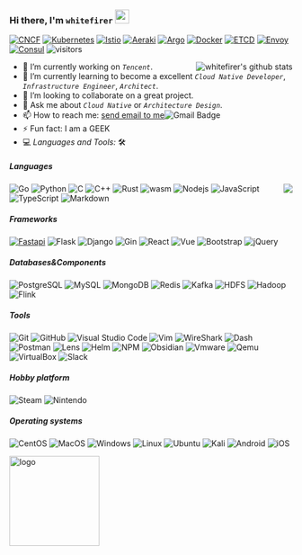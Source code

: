 ### Hi there, I'm `whitefirer` <img src = "https://raw.githubusercontent.com/MartinHeinz/MartinHeinz/master/wave.gif" width=25>

<a href="https://www.cncf.io/" target="_blank">![CNCF](https://img.shields.io/badge/-CNCF-5f5f5f?style=flat&logo=cncf&logoColor=ffffff&labelColor=0078D6)</a>
<a href="https://github.com/kubernetes" target="_blank">![Kubernetes](https://img.shields.io/badge/-Kubernetes-5f5f5f?style=flat&logo=kubernetes&logoColor=ffffff&labelColor=0078D6)</a>
<a href="https://github.com/istio" target=_blank>![Istio](https://img.shields.io/badge/-Istio-5f5f5f?style=flat&logo=istio&logoColor=ffffff&labelColor=0078D6)</a>
<a href="https://github.com/aeraki-mesh" target="_blank">![Aeraki](https://img.shields.io/badge/-Aeraki-5f5f5f?style=flat&logo=aeraki&logoColor=ffffff&labelColor=0078D6)</a>
<a href="https://github.com/argoproj" target="_blank">![Argo](https://img.shields.io/badge/-Argo-5f5f5f?style=flat&logo=argo&logoColor=ffffff&labelColor=0078D6)</a>
<a href="https://github.com/docker" target="_blank">![Docker](https://img.shields.io/badge/-Docker-5f5f5f?style=flat&logo=docker&logoColor=ffffff&labelColor=0078D6)</a>
<a href="https://github.com/etcd-io/etcd" target="_blank">![ETCD](https://img.shields.io/badge/-ETCD-5f5f5f?style=flat&logo=etcd&logoColor=ffffff&labelColor=599dd5)</a>
<a href="https://github.com/envoyproxy" target="_blank">![Envoy](https://img.shields.io/badge/-Envoy-5f5f5f?style=flat&logo=consul&logoColor=ffffff&labelColor=d04fab)</a>
<a href="https://github.com/hashicorp/consul" target="_blank">![Consul](https://img.shields.io/badge/-Consul-5f5f5f?style=flat&logo=consul&logoColor=ffffff&labelColor=ce4875)</a>
![visitors](https://visitor-badge.glitch.me/badge?page_id=whitefirer)

<img align="right" src="https://github-readme-stats.vercel.app/api?username=whitefirer&show_icons=true&theme=vue" alt="whitefirer's github stats" />

<!-- [![My Skills](https://skillicons.dev/icons?i=aws,gcp,azure,react,vue,flutter&perline=3)](https://skillicons.dev) -->
<!-- <img align="right" src="https://github-readme-stats.vercel.app/api/top-langs/?username=whitefirer&theme=vue" alt="whitefirer's github top language" /> -->

- 🔭 I’m currently working on *`Tencent`*.
- 🌱 I’m currently learning to become a excellent *`Cloud Native Developer`*, *`Infrastructure Engineer`*, *`Architect`*.
- 👯 I’m looking to collaborate on a great project.
- 💬 Ask me about *`Cloud Native`* or *`Architecture Design`*.
- 📫 How to reach me: [send email to me](mailto:whitefirer@gmail.com)![Gmail Badge](https://img.shields.io/badge/-Gmail-c14438?style=flat-square&logo=Gmail&logoColor=white&link=mailto:whitefirer@gmail.com)
- ⚡ Fun fact: I am a GEEK
- 💻 *Languages and Tools:* 🛠️<br>

<h5>Languages</h5>
<img align="right" src="https://skillicons.dev/icons?i=go,python,c,cpp,rust,webassembly,nodejs,javascript,typescript,fastapi,flask,django,postgres,mysql,mongo,redis,react,vue,bootstrap,git,kubernetes,docker,vim,vscode&perline=4&theme=light" />

![Go](https://img.shields.io/badge/-Go-5f5f5f?style=flat&logo=go&logoColor=85d2e3&labelColor=ffffff)
![Python](https://img.shields.io/badge/-Python-5f5f5f?style=flat&logo=python&labelColor=ffffff)
![C](https://img.shields.io/badge/-C-5f5f5f?style=flat&logo=c&logoColor=4a79a5&labelColor=ffffff)
![C++](https://img.shields.io/badge/-CPP-5f5f5f?style=flat&logo=cplusplus&logoColor=4a79a5&labelColor=ffffff)
![Rust](https://img.shields.io/badge/-Rust-5f5f5f?style=flat&logo=rust&logoColor=000000&labelColor=ffffff)
![wasm](https://img.shields.io/badge/-Wasm-5f5f5f?style=flat&logo=webassembly&logoColor=4a79a5&labelColor=ffffff)
![Nodejs](https://img.shields.io/badge/-Nodejs-5f5f5f?style=flat&logo=Node.js&labelColor=ffffff)
![JavaScript](https://img.shields.io/badge/-JavaScript-5f5f5f?style=flat&logo=javascript&labelColor=ffffff)
![TypeScript](https://img.shields.io/badge/-TypeScript-5f5f5f?style=flat&logo=typescript&labelColor=ffffff)
![Markdown](https://img.shields.io/badge/-Markdown-5f5f5f?style=flat&logo=markdown&logoColor=4a79a5&labelColor=ffffff)

<h5>Frameworks</h5>
  
<a href="https://fastapi.tiangolo.com/" target="_blank">![Fastapi](https://img.shields.io/badge/-Fastapi-5f5f5f?style=flat&logo=fastapi&logoColor=ffffff&labelColor=44968a)<a>
![Flask](https://img.shields.io/badge/-Flask-5f5f5f?style=flat&logo=flask&logoColor=000000&labelColor=ffffff)
![Django](https://img.shields.io/badge/-Django-5f5f5f?style=flat&logo=django&logoColor=000000&labelColor=ffffff)
![Gin](https://img.shields.io/badge/-Gin-5f5f5f?style=flat&logo=gin&labelColor=ffffff)
![React](https://img.shields.io/badge/-React-5f5f5f?style=flat&logo=react&labelColor=ffffff)
![Vue](https://img.shields.io/badge/-Vue-5f5f5f?style=flat&logo=vue.js&labelColor=ffffff)
![Bootstrap](https://img.shields.io/badge/-Bootstrap-5f5f5f?style=flat&logo=bootstrap&logoColor=ffffff&labelColor=563D7C)
![jQuery](https://img.shields.io/badge/-jQuery-5f5f5f?style=flat&logo=jQuery&logoColor=0769AD&labelColor=ffffff)

<h5>Databases&Components</h5>

![PostgreSQL](https://img.shields.io/badge/-PostgreSQL-5f5f5f?style=flat&logo=postgresql&logoColor=ffffff&labelColor=336791)
![MySQL](https://img.shields.io/badge/-MySQL-5f5f5f?style=flat&logo=mysql&labelColor=ffffff)
![MongoDB](https://img.shields.io/badge/-MongoDB-5f5f5f?style=flat&logo=mongodb&labelColor=ffffff)
![Redis](https://img.shields.io/badge/-Redis-5f5f5f?style=flat&logo=redis&labelColor=ffffff)
![Kafka](https://img.shields.io/badge/-Kafka-5f5f5f?style=flat&logo=json&logoColor=000000&labelColor=ffffff)
![HDFS](https://img.shields.io/badge/-HDFS-5f5f5f?style=flat&logo=hdfs&logoColor=000000&labelColor=ffffff)
![Hadoop](https://img.shields.io/badge/-Hadoop-5f5f5f?style=flat&logo=hadoop&logoColor=000000&labelColor=ffffff)
![Flink](https://img.shields.io/badge/-Flink-5f5f5f?style=flat&logo=flink&logoColor=000000&labelColor=ffffff)

<h5>Tools</h5>

![Git](https://img.shields.io/badge/-Git-5f5f5f?style=flat&logo=git&logoColor=F05032&labelColor=ffffff)
![GitHub](https://img.shields.io/badge/-GitHub-5f5f5f?style=flat&logo=github&logoColor=000000&labelColor=ffffff)
![Visual Studio Code](https://img.shields.io/badge/-VSCode-5f5f5f?style=flat&logo=visual-studio-code&labelColor=007ACC)
![Vim](https://img.shields.io/badge/-Vim-5f5f5f?style=flat&logo=vim&logoColor=357820&labelColor=ffffff)
![WireShark](https://img.shields.io/badge/-WireShark-5f5f5f?style=flat&logo=wireshark&logoColor=ffffff&labelColor=0078D6)
![Dash](https://img.shields.io/badge/-Dash-5f5f5f?style=flat&logo=dash&logoColor=ffffff&labelColor=0078D6)
![Postman](https://img.shields.io/badge/-Postman-5f5f5f?style=flat&logo=postman&logoColor=ffffff&labelColor=ee7447)
![Lens](https://img.shields.io/badge/-Lens-5f5f5f?style=flat&logo=lens&logoColor=ffffff&labelColor=0078D6)
![Helm](https://img.shields.io/badge/-Helm-5f5f5f?style=flat&logo=helm&logoColor=ffffff&labelColor=0078D6)
![NPM](https://img.shields.io/badge/-npm-5f5f5f?style=flat&logo=npm&labelColor=ffffff)
![Obsidian](https://img.shields.io/badge/-Obsidian-5f5f5f?style=flat&logo=obsidian&logoColor=8074d3&labelColor=ffffff)
![Vmware](https://img.shields.io/badge/-Vmware-5f5f5f?style=flat&logo=vmware&labelColor=ffffff)
![Qemu](https://img.shields.io/badge/-Qemu-5f5f5f?style=flat&logo=qemu&labelColor=ffffff)
![VirtualBox](https://img.shields.io/badge/-VirtualBox-5f5f5f?style=flat&logo=virtualbox&labelColor=213a61)
![Slack](https://img.shields.io/badge/-Slack-5f5f5f?style=flat&logo=slack&logoColor=ffffff&labelColor=0078D6)

<h5>Hobby platform</h5>

![Steam](https://img.shields.io/badge/-Steam-5f5f5f?style=flat&logo=steam&labelColor=213a61)
![Nintendo](https://img.shields.io/badge/-Nintendo-5f5f5f?style=flat&logo=nintendo&labelColor=333333)

<h5>Operating systems</h5>

![CentOS](https://img.shields.io/badge/-CentOS-5f5f5f?style=flat&logo=centos&logoColor=883075&labelColor=ffffff)
![MacOS](https://img.shields.io/badge/-MacOS-5f5f5f?style=flat&logo=apple&logoColor=000000&labelColor=ffffff)
![Windows](https://img.shields.io/badge/-Windows-5f5f5f?style=flat&logo=windows&logoColor=ffffff&labelColor=0078D6)
![Linux](https://img.shields.io/badge/-Linux-5f5f5f?style=flat&logo=linux&logoColor=000000&labelColor=aaaa22)
![Ubuntu](https://img.shields.io/badge/-Ubuntu-5f5f5f?style=flat&logo=ubuntu&labelColor=ffffff)
![Kali](https://img.shields.io/badge/-Kali-5f5f5f?style=flat&logo=kali-linux&logoColor=000000&labelColor=ffffff)
![Android](https://img.shields.io/badge/-Android-5f5f5f?style=flat&logo=android&labelColor=ffffff)
![iOS](https://img.shields.io/badge/-iOS-5f5f5f?style=flat&logo=ios&logoColor=000000&labelColor=ffffff)
<!-- ![image](https://img.shields.io/badge/AMD-Radeon-Pro_555X?style=for-the-badge&logo=amd&logoColor=white)
![image](https://img.shields.io/badge/AMD-Ryzen_5_1600-ED1C24?style=for-the-badge&logo=amd&logoColor=white) 
 -->
<!-- 
[![My Skills](https://skillicons.dev/icons?i=kubernetes,istio,envoy,nginx&theme=light)](https://skillicons.dev)
[![My Skills](https://skillicons.dev/icons?i=go,python,c,cpp,nodejs&theme=light)](https://skillicons.dev)</br>
[![My Skills](https://skillicons.dev/icons?i=postgres,mysql,mongo,redis,kafka,zookeeper&theme=light)](https://skillicons.dev)</br>
[![My Skills](https://skillicons.dev/icons?i=react,vue,bootstrap,jquery&theme=light)](https://skillicons.dev) -->
<img src="https://github-profile-trophy.vercel.app/?username=whitefirer&theme=vue&column=7&margin-w=10" alt="logo" height="160" align="center" />
